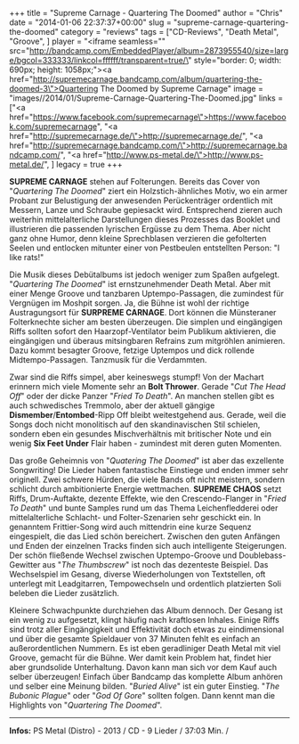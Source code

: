 +++
title = "Supreme Carnage - Quartering The Doomed"
author = "Chris"
date = "2014-01-06 22:37:37+00:00"
slug = "supreme-carnage-quartering-the-doomed"
category = "reviews"
tags = ["CD-Reviews", "Death Metal", "Groove", ]
player = "<iframe seamless=\"\" src=\"http://bandcamp.com/EmbeddedPlayer/album=2873955540/size=large/bgcol=333333/linkcol=ffffff/transparent=true/\" style=\"border: 0; width: 690px; height: 1058px;\"><a href=\"http://supremecarnage.bandcamp.com/album/quartering-the-doomed-3\">Quartering The Doomed by Supreme Carnage</a></iframe>"
image = "images//2014/01/Supreme-Carnage-Quartering-The-Doomed.jpg"
links = ["<a href=\"https://www.facebook.com/supremecarnage\">https://www.facebook.com/supremecarnage</a>", "<a href=\"http://supremecarnage.de/\">http://supremecarnage.de/</a>", "<a href=\"http://supremecarnage.bandcamp.com/\">http://supremecarnage.bandcamp.com/</a>", "<a href=\"http://www.ps-metal.de/\">http://www.ps-metal.de/</a>", ]
legacy = true
+++

**SUPREME CARNAGE** stehen auf Folterungen. Bereits das Cover von "_Quartering The Doomed_" ziert ein Holzstich-ähnliches Motiv, wo ein armer Probant zur Belustigung der anwesenden Perückenträger ordentlich mit Messern, Lanze und Schraube gepiesackt wird. Entsprechend zieren auch weiterhin mittelalterliche Darstellungen dieses Prozesses das Booklet und illustrieren die passenden lyrischen Ergüsse zu dem Thema. Aber nicht ganz ohne Humor, denn kleine Sprechblasen verzieren die gefolterten Seelen und entlocken mitunter einer von Pestbeulen entstellten Person: "I like rats!"

Die Musik dieses Debütalbums ist jedoch weniger zum Spaßen aufgelegt. "_Quartering The Doomed_" ist ernstzunehmender Death Metal. Aber mit einer Menge Groove und tanzbaren Uptempo-Passagen, die zumindest für Vergnügen im Moshpit sorgen. Ja, die Bühne ist wohl der richtige Austragungsort für **SURPREME CARNAGE**. Dort können die Münsteraner Folterknechte sicher am besten überzeugen. Die simplen und eingängigen Riffs sollten sofort den Haarzopf-Ventilator beim Publikum aktivieren, die eingängigen und überaus mitsingbaren Refrains zum mitgröhlen animieren. Dazu kommt besagter Groove, fetzige Uptempos und dick rollende Midtempo-Passagen. Tanzmusik für die Verdammten.

Zwar sind die Riffs simpel, aber keineswegs stumpf! Von der Machart erinnern mich viele Momente sehr an **Bolt Thrower**. Gerade "_Cut The Head Off_" oder der dicke Panzer "_Fried To Death_". An manchen stellen gibt es auch schwedisches Tremmolo, aber der aktuell gängige **Dismember**/**Entombed**-Ripp Off bleibt weitestgehend aus. Gerade, weil die Songs doch nicht monolitisch auf den skandinavischen Stil schielen, sondern eben ein gesundes Mischverhältnis mit britischer Note und ein wenig **Six Feet Under** Flair haben - zumindest mit deren guten Momenten.

Das große Geheimnis von "_Quatering The Doomed_" ist aber das exzellente Songwriting! Die Lieder haben fantastische Einstiege und enden immer sehr originell. Zwei schwere Hürden, die viele Bands oft nicht meistern, sondern schlicht durch ambitionierte Energie wettmachen. **SUPREME CHAOS** setzt Riffs, Drum-Auftakte, dezente Effekte, wie den Crescendo-Flanger in "_Fried To Death_" und bunte Samples rund um das Thema Leichenfledderei oder mittelalterliche Schlacht- und Folter-Szenarien sehr geschickt ein. In genanntem Frittier-Song wird auch mittendrin eine kurze Sequenz eingespielt, die das Lied schön bereichert.
Zwischen den guten Anfängen und Enden der einzelnen Tracks finden sich auch intelligente Steigerungen. Der schön fließende Wechsel zwischen Uptempo-Groove und Doublebass-Gewitter aus "_The Thumbscrew_" ist noch das dezenteste Beispiel. Das Wechselspiel im Gesang, diverse Wiederholungen von Textstellen, oft unterlegt mit Leadgitarren, Tempowechseln und ordentlich platzierten Soli beleben die Lieder zusätzlich.

Kleinere Schwachpunkte durchziehen das Album dennoch. Der Gesang ist ein wenig zu aufgesetzt, klingt häufig nach kraftlosen Inhales. Einige Riffs sind trotz aller Eingängigkeit und Effektivität doch etwas zu eindimensional und über die gesamte Spieldauer von 37 Minuten fehlt es einfach an außerordentlichen Nummern. Es ist eben geradliniger Death Metal mit viel Groove, gemacht für die Bühne. Wer damit kein Problem hat, findet hier aber grundsolide Unterhaltung. Davon kann man sich vor dem Kauf auch selber überzeugen! Einfach über Bandcamp das komplette Album anhören und selber eine Meinung bilden. "_Buried Alive_" ist ein guter Einstieg. "_The Bubonic Plague_" oder "_God Of Gore_" sollten folgen. Dann kennt man die Highlights von "_Quartering The Doomed_".





---
**Infos:**
PS Metal (Distro) - 2013 / 
CD - 9 Lieder / 37:03 Min. / 

